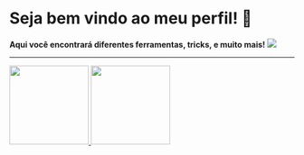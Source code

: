 <h1>Seja bem vindo ao meu perfil! 👋</h1>
<b>Aqui você encontrará diferentes ferramentas, tricks, e muito mais!</b>
<img src="https://c.tenor.com/tQVZsHnTSZgAAAAi/pikachu.gif">
<hr>
<div>
<a href="https://github.com/seu-usuário-aqui">
<img height="140em" src="https://github-readme-stats.vercel.app/api/top-langs/?username=mounted7sh&layout=compact&langs_count=7&theme=dracula"/>
<img height="140em" src="https://github-readme-stats.vercel.app/api?username=mounted7sh&show_icons=true&theme=dracula&include_all_commits=true&count_private=true"/>
</div>
